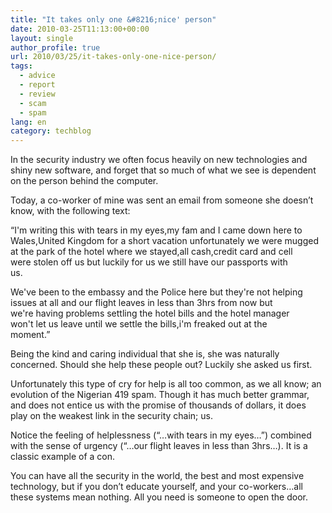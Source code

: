 ```yaml
---
title: "It takes only one &#8216;nice' person"
date: 2010-03-25T11:13:00+00:00
layout: single
author_profile: true
url: 2010/03/25/it-takes-only-one-nice-person/
tags:
  - advice
  - report
  - review
  - scam
  - spam
lang: en
category: techblog
---
```

In the security industry we often focus heavily on new technologies and shiny new software, and forget that so much of what we see is dependent on the person behind the computer.

Today, a co-worker of mine was sent an email from someone she doesn’t know, with the following text:

“I'm writing this with tears in my eyes,my fam and I came down here to  
Wales,United Kingdom for a short vacation unfortunately we were mugged  
at the park of the hotel where we stayed,all cash,credit card and cell  
were stolen off us but luckily for us we still have our passports with  
us.

We've been to the embassy and the Police here but they're not helping  
issues at all and our flight leaves in less than 3hrs from now but  
we're having problems settling the hotel bills and the hotel manager  
won't let us leave until we settle the bills,i'm freaked out at the  
moment.”

Being the kind and caring individual that she is, she was naturally concerned. Should she help these people out? Luckily she asked us first.

Unfortunately this type of cry for help is all too common, as we all know; an evolution of the Nigerian 419 spam. Though it has much better grammar, and does not entice us with the promise of thousands of dollars, it does play on the weakest link in the security chain; us.

Notice the feeling of helplessness (“…with tears in my eyes…”) combined with the sense of urgency (“…our flight leaves in less than 3hrs…). It is a classic example of a con.

You can have all the security in the world, the best and most expensive technology, but if you don’t educate yourself, and your co-workers…all these systems mean nothing. All you need is someone to open the door.
